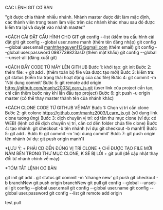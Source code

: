 CÁC LỆNH GIT CƠ BẢN

"git được chia thành nhiều nhánh. Nhánh master được đăt làm mặc định, các thành viên trong
team làm việc trên các nhánh khác nhau sau đó được kiểm tra lại và duyệt vào nhánh master."

*CÁCH CÀI ĐẶT CẤU HÌNH CHO GIT
git config --list (kiểm tra cấu hình cài đặt git) 
git config --global user.name manh (thêm tên đăng nhập)
git config --global user.email manhthenguyen113@gmail.com (thêm email)
git config --global user.password 0987739823asD (thêm mật khẩu)
git config --global --unset-all (đăng xuất git)

*CÁCH ĐẨY CODE TỪ MÁY LÊN GITHUB
Bước 1: khởi tạo: git init
Bước 2: thêm file: + git add . (thêm toàn bộ file vừa được tạo mới)
Bước 3: kiểm tra: git status (kiểm tra trạng thái hoạt động của các file)
Bước 4: git commit -m 'Nội dung commit'
Bước 5: git remote add origin https://github.com/manhz2003/Learn_js.git
(user link của project cần tạo, chỉ cần thêm bước này khi lần đầu tạo project)
Bước 6: git push -u origin master (có thể thay master thành tên của nhánh khác)

*CÁCH CLONE CODE TỪ GITHUB VỀ MÁY
Bước 1: Chọn vị trí cần clone
Bước 2: git colone https://github.com/manhz2003/Learn_js.git
(sử dụng link clone tương ứng)
Bước 3: dịch chuyển vị trí: cd tên thư mục clone (ví dụ: cd WEB) 
(lệnh cd để dịch chuyển vị trí, cần cd đến folder chứa file clone)
Bước 4: tạo nhánh: git checkout -b tên nhánh (ví dụ: git checkout -b manh1)
Bước 5: git add .
Bước 6: git commit -m 'nội dung commit'
Bước 7: git push origin tên nhánh (ví dụ: git push origin manh1)

*LƯU Ý: + PHẢI CD ĐẾN ĐÚNG VỊ TRÍ CLONE
        + CHỈ ĐƯỢC TẠO FILE MỚI NẰM BÊN TRONG THƯ MỤC CLONE, K SẼ BỊ LỖI
        + git pull (để cập nhật thay đổi từ nhánh chính về máy)

*TÓM TẮT LỆNH CƠ BẢN

git init
git add .
git status
git commit -m 'change new'
git push
git checkout -b branchNew
git push origin branchNew
git pull
git config --global --unset-all
git config --global user.email
git config --global user.name
git config --global user.password
git config --list
git remote add origin



test pull


